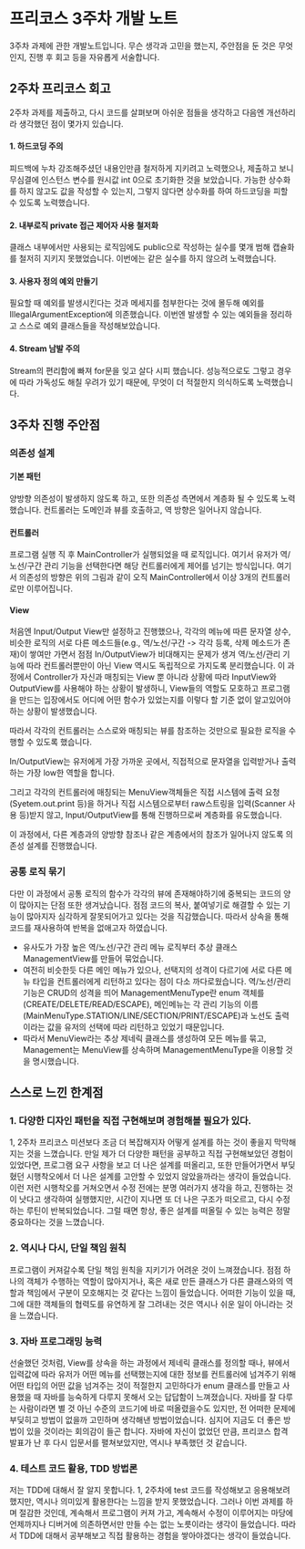 # 프리코스 3주차 개발 노트

3주차 과제에 관한 개발노트입니다. 무슨 생각과 고민을 했는지, 주안점을 둔 것은 무엇인지, 진행 후 회고 등을 자유롭게 서술합니다.

## 2주차 프리코스 회고

2주차 과제를 제출하고, 다시 코드를 살펴보며 아쉬운 점들을 생각하고 다음엔 개선하리라 생각했던 점이 몇가지 있습니다.

#### 1. 하드코딩 주의
피드백에 누차 강조해주셨던 내용인만큼 철저하게 지키려고 노력했으나, 제출하고 보니 무심결에 인스턴스 변수를 원시값 int 0으로 초기화한 것을 보았습니다.
가능한 상수화를 하지 않고도 값을 작성할 수 있는지, 그렇지 않다면 상수화를 하여 하드코딩을 피할 수 있도록 노력했습니다.

#### 2. 내부로직 private 접근 제어자 사용 철저화
클래스 내부에서만 사용되는 로직임에도 public으로 작성하는 실수를 몇개 범해 캡슐화를 철저히 지키지 못했었습니다. 이번에는 같은 실수를 하지 않으려 노력했습니다.

#### 3. 사용자 정의 예외 만들기
필요할 때 예외를 발생시킨다는 것과 메세지를 첨부한다는 것에 몰두해 예외를 IllegalArgumentException에 의존했습니다.
이번엔 발생할 수 있는 예외들을 정리하고 스스로 예외 클래스들을 작성해보았습니다.

#### 4. Stream 남발 주의
Stream의 편리함에 빠져 for문을 잊고 살다 시피 했습니다.
성능적으로도 그렇고 경우에 따라 가독성도 해칠 우려가 있기 때문에, 무엇이 더 적절한지 의식하도록 노력했습니다.

## 3주차 진행 주안점

### 의존성 설계

#### 기본 패턴
양방향 의존성이 발생하지 않도록 하고, 또한 의존성 측면에서 계층화 될 수 있도록 노력했습니다.
컨트롤러는 도메인과 뷰를 호출하고, 역 방향은 일어나지 않습니다.

#### 컨트롤러
프로그램 실행 직 후 MainController가 실행되었을 때 로직입니다.
여기서 유저가 역/노선/구간 관리 기능을 선택한다면 해당 컨트롤러에게 제어를 넘기는 방식입니다.
여기서 의존성의 방향은 위의 그림과 같이 오직 MainController에서 이상 3개의 컨트롤러로만 이루어집니다.

#### View
처음엔 Input/Output View만 설정하고 진행했으나, 각각의 메뉴에 따른 문자열 상수, 비슷한 로직의 서로 다른 메소드들(e.g., 역/노선/구간 -> 각각 등록, 삭제 메소드가 존재)이 쌓여만 가면서 점점 In/OutputView가 비대해지는 문제가 생겨 역/노선/관리 기능에 따라 컨트롤러뿐만이 아닌 View 역시도 독립적으로 가지도록 분리했습니다.
이 과정에서 Controller가 자신과 매칭되는 View 뿐 아니라 상황에 따라 InputView와 OutputView를 사용해야 하는 상황이 발생하니, View들의 역할도 모호하고 프로그램을 만드는 입장에서도 어디에 어떤 함수가 있었는지를 이렇다 할 기준 없이 알고있어야하는 상황이 발생했습니다.

따라서 각각의 컨트롤러는 스스로와 매칭되는 뷰를 참조하는 것만으로 필요한 로직을 수행할 수 있도록 했습니다.

In/OutputView는 유저에게 가장 가까운 곳에서, 직접적으로 문자열을 입력받거나 출력하는 가장 low한 역할을 합니다.

그리고 각각의 컨트롤러에 매칭되는 MenuView객체들은 직접 시스템에 출력 요청(Syetem.out.print 등)을 하거나 직접 시스템으로부터 raw스트링을 입력(Scanner 사용 등)받지 않고, Input/OutputView를 통해 진행하므로써 계층화를 유도했습니다.

이 과정에서, 다른 계층과의 양방향 참조나 같은 계층에서의 참조가 일어나지 않도록 의존성 설계를 진행했습니다.

### 공통 로직 묶기

다만 이 과정에서 공통 로직의 함수가 각각의 뷰에 존재해야하기에 중복되는 코드의 양이 많아지는 단점 또한 생겨났습니다.
점점 코드의 복사, 붙여넣기로 해결할 수 있는 기능이 많아지자 심각하게 잘못되어가고 있다는 것을 직감했습니다. 따라서 상속을 통해 코드를 재사용하여 반복을 없애고자 하였습니다.
- 유사도가 가장 높은 역/노선/구간 관리 메뉴 로직부터 추상 클래스 ManagementView를 만들어 묶었습니다.
- 여전히 비슷한듯 다른 메인 메뉴가 있으나, 선택지의 성격이 다르기에 서로 다른 메뉴 타입을 컨트롤러에게 리턴하고 있다는 점이 다소 까다로웠습니다.
역/노선/관리 기능은 CRUD의 성격을 띄어 ManagementMenuType란 enum 객체를(CREATE/DELETE/READ/ESCAPE), 메인메뉴는 각 관리 기능의 이름(MainMenuType.STATION/LINE/SECTION/PRINT/ESCAPE)과 노선도 출력이라는 값을 유저의 선택에 따라 리턴하고 있었기 때문입니다.
- 따라서 MenuView라는 추상 제네릭 클래스를 생성하여 모든 메뉴를 묶고, Management는 MenuView를 상속하며 ManagementMenuType을 이용할 것을 명시했습니다.

## 스스로 느낀 한계점

### 1. 다양한 디자인 패턴을 직접 구현해보며 경험해볼 필요가 있다.

1, 2주차 프리코스 미션보다 조금 더 복잡해지자 어떻게 설계를 하는 것이 좋을지 막막해지는 것을 느꼈습니다. 만일 제가 더 다양한 패턴을 공부하고 직접 구현해보았던 경험이 있었다면, 프로그램 요구 사항을 보고 더 나은 설계를 떠올리고, 또한 만들어가면서 부딪혔던 시행착오에서 더 나은 설계를 고안할 수 있었지 않았을까라는 생각이 들었습니다. 이런 저런 시행착오를 거쳐오면서 수정 전에는 분명 여러가지 생각을 하고, 진행하는 것이 낫다고 생각하여 실행했지만, 시간이 지나면 또 더 나은 구조가 떠오르고, 다시 수정하는 루틴이 반복되었습니다. 그럴 때면 항상, 좋은 설계를 떠올릴 수 있는 능력은 정말 중요하다는 것을 느꼈습니다.


### 2. 역시나 다시, 단일 책임 원칙

프로그램이 커져갈수록 단일 책임 원칙을 지키기가 어려운 것이 느껴졌습니다. 점점 하나의 객체가 수행하는 역할이 많아지거나, 혹은 새로 만든 클래스가 다른 클래스와의 역할과 책임에서 구분이 모호해지는 것 같다는 느낌이 들었습니다. 어떠한 기능이 있을 때, 그에 대한 객체들의 협력도를 유연하게 잘 그려내는 것은 역시나 쉬운 일이 아니라는 것을 느꼈습니다.


### 3. 자바 프로그래밍 능력

선술했던 것처럼, View를 상속을 하는 과정에서 제네릭 클래스를 정의할 때나, 뷰에서 입력값에 따라 유저가 어떤 메뉴를 선택했는지에 대한 정보를 컨트롤러에 넘겨주기 위해 어떤 타입의 어떤 값을 넘겨주는 것이 적절한지 고민하다가 enum 클래스를 만들고 사용했을 때 자바를 능숙하게 다루지 못해서 오는 답답함이 느껴졌습니다. 자바를 잘 다루는 사람이라면 별 것 아닌 수준의 코드기에 바로 떠올렸을수도 있지만, 전 어떠한 문제에 부딪히고 방법이 없을까 고민하며 생각해낸 방법이었습니다. 심지어 지금도 더 좋은 방법이 있을 것이라는 회의감이 들곤 합니다. 자바에 자신이 없었던 만큼, 프리코스 합격 발표가 난 후 다시 입문서를 펼쳐보았지만, 역시나 부족했던 것 같습니다.

### 4. 테스트 코드 활용, TDD 방법론

저는 TDD에 대해서 잘 알지 못합니다. 1, 2주차에 test 코드를 작성해보고 응용해보려 했지만, 역시나 의미있게 활용한다는 느낌을 받지 못했었습니다. 그러나 이번 과제를 하며 절감한 것인데, 계속해서 프로그램이 커져 가고, 계속해서 수정이 이루어지는 마당에 언제까지나 디버거에 의존하면서만 만들 수는 없는 노릇이라는 생각이 들었습니다. 따라서 TDD에 대해서 공부해보고 직접 활용하는 경험을 쌓아야겠다는 생각이 들었습니다.